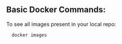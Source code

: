 ## Basic Docker Commands:

To see all images present in your local repo:

```bash
  docker images
```
